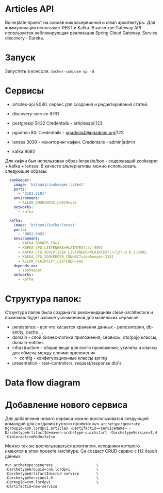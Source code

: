 # Articles API

Boilerplate проект на основе микросервисной и clean архитектуры. 
Для коммуникации использует REST и Kafka. 
В качестве Gateway API используется неблокирующая реализация Spring Cloud Gateway.
Service discovery - Eureka. 

# Запуск

Запустить в консоли: `docker-compose up -d`

# Сервисы

- articles-api 8080. сервис для создания и редактирования статей.

- discovery-service 8761
- postgresql 5432 Credentails - articlesapi|123
- pgadmin 80. Credentails - pgadmin4@pgadmin.org|123
- lenses 3030 - мониторинг кафки. Credentails - admin|admin
- kafka 9092

Для кафки был использован образ lensesio/box - содержащий zookeeper + kafka + lenses. В качесте альтернативы можно использовать следующие образы:
```yaml
  zookeeper:
    image: 'bitnami/zookeeper:latest'
    ports:
      - '2181:2181'
    environment:
      - ALLOW_ANONYMOUS_LOGIN=yes
    networks:
      - kafka

  kafka:
    image: 'bitnami/kafka:latest'
    ports:
      - '9092:9092'
    environment:
      - KAFKA_BROKER_ID=1
      - KAFKA_CFG_LISTENERS=PLAINTEXT://:9092
      - KAFKA_CFG_ADVERTISED_LISTENERS=PLAINTEXT://127.0.0.1:9092
      - KAFKA_CFG_ZOOKEEPER_CONNECT=zookeeper:2181
      - ALLOW_PLAINTEXT_LISTENER=yes
    depends_on:
      - zookeeper
    networks:
      - kafka
```


# Структура папок:

Структура папок была создана по рекомендациям clean-architecture и возможно будет излише усложненной для маленьких сервисов

- persistence - все что касается хранения данных - репозитории, db-entity, cache ...
- domain - слой бизнес-логики приложения, сервисы, dto/pojo классы, domain-entities
- infrastructure - общие вещи для всего приложения, утилиты и классы для обмена между слоями приложения 
    - config - конфигурационные классы spring
- presentation - rest-controllers, request/response dto's

# Data flow diagram

# Добавление нового сервиса

Для добавления нового сервиса можно воспользоватся следующей командой для создания пустого проекта:
`mvn archetype:generate -DgroupId=com.lordpvi.articles -DartifactId=<serviceName> -DarchetypeArtifactId=maven-archetype-quickstart -DarchetypeVersion=1.4 -DinteractiveMode=false`

Можно так же воспользоваться архитипом, исходники которого имеются в этом проекте /architype. Он создаст CRUD сервис с H2 базой данных
```
mvn archetype:generate                    \
-DarchetypeGroupId=com.lordpvi            \
-DarchetypeArtifactId=crud-service        \
-DarchetypeVersion=1.0                    \
-DgroupId=com.lordpvi                     \
-DartifactId=new-service
```